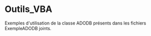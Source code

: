 # Outils_VBA
 
Exemples d'utilisation de la classe ADODB présents dans les fichiers ExempleADODB joints.
